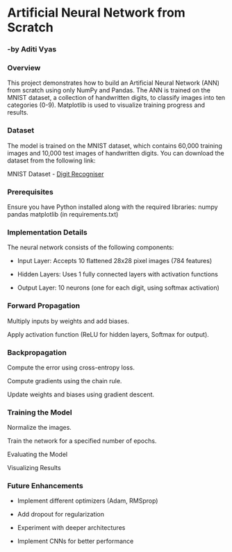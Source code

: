 # Artificial Neural Network from Scratch
### -by Aditi Vyas

### Overview

This project demonstrates how to build an Artificial Neural Network (ANN) from scratch using only NumPy and Pandas. The ANN is trained on the MNIST dataset, a collection of handwritten digits, to classify images into ten categories (0-9). Matplotlib is used to visualize training progress and results.

### Dataset

The model is trained on the MNIST dataset, which contains 60,000 training images and 10,000 test images of handwritten digits. You can download the dataset from the following link:

MNIST Dataset - [Digit Recogniser](https://www.kaggle.com/c/digit-recognizer/data)

### Prerequisites

Ensure you have Python installed along with the required libraries:
numpy pandas matplotlib (in requirements.txt)

### Implementation Details

The neural network consists of the following components:

- Input Layer: Accepts 10 flattened 28x28 pixel images (784 features)

- Hidden Layers: Uses 1 fully connected layers with activation functions 

- Output Layer: 10 neurons (one for each digit, using softmax activation)

### Forward Propagation

Multiply inputs by weights and add biases.

Apply activation function (ReLU for hidden layers, Softmax for output).

### Backpropagation

Compute the error using cross-entropy loss.

Compute gradients using the chain rule.

Update weights and biases using gradient descent.

### Training the Model

Normalize the images.

Train the network for a specified number of epochs.

Evaluating the Model

Visualizing Results

### Future Enhancements

- Implement different optimizers (Adam, RMSprop)

- Add dropout for regularization

- Experiment with deeper architectures

- Implement CNNs for better performance